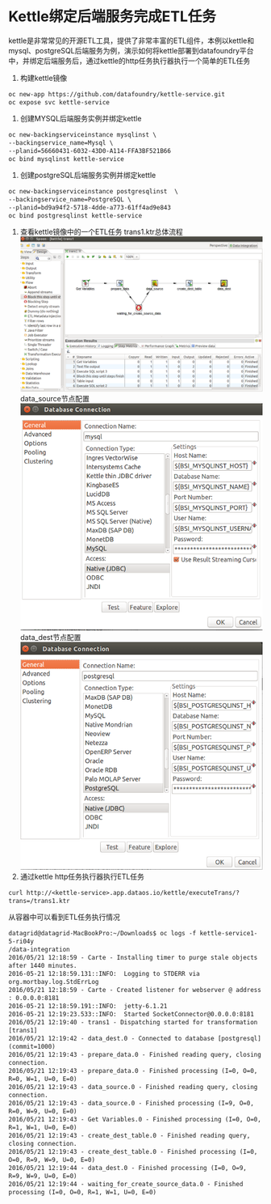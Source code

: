 # Kettle绑定后端服务完成ETL任务
kettle是非常常见的开源ETL工具，提供了非常丰富的ETL组件，本例以kettle和mysql、postgreSQL后端服务为例，演示如何将kettle部署到datafoundry平台中，并绑定后端服务后，通过kettle的http任务执行器执行一个简单的ETL任务
1.  构建kettle镜像
``` 
oc new-app https://github.com/datafoundry/kettle-service.git
oc expose svc kettle-service
``` 
1.  创建MYSQL后端服务实例并绑定kettle
``` 
oc new-backingserviceinstance mysqlinst \
--backingservice_name=Mysql \
--planid=56660431-6032-43D0-A114-FFA3BF521B66
oc bind mysqlinst kettle-service
``` 
1.  创建postgreSQL后端服务实例并绑定kettle
``` 
oc new-backingserviceinstance postgresqlinst  \
--backingservice_name=PostgreSQL \
--planid=bd9a94f2-5718-4dde-a773-61ff4ad9e843
oc bind postgresqlinst kettle-service
```   
1.  查看kettle镜像中的一个ETL任务
trans1.ktr总体流程
![总体流程](img/flow.png)
data_source节点配置
![](img/mysql.png)
data_dest节点配置
![](img/postgreSQL.png)
1.  通过kettle http任务执行器执行ETL任务
``` 
curl http://<kettle-service>.app.dataos.io/kettle/executeTrans/?trans=/trans1.ktr
``` 
从容器中可以看到ETL任务执行情况
```
datagrid@datagrid-MacBookPro:~/Downloads$ oc logs -f kettle-service1-5-ri04y
/data-integration
2016/05/21 12:18:59 - Carte - Installing timer to purge stale objects after 1440 minutes.
2016-05-21 12:18:59.131::INFO:  Logging to STDERR via org.mortbay.log.StdErrLog
2016/05/21 12:18:59 - Carte - Created listener for webserver @ address : 0.0.0.0:8181
2016-05-21 12:18:59.191::INFO:  jetty-6.1.21
2016-05-21 12:19:23.533::INFO:  Started SocketConnector@0.0.0.0:8181
2016/05/21 12:19:40 - trans1 - Dispatching started for transformation [trans1]
2016/05/21 12:19:42 - data_dest.0 - Connected to database [postgresql] (commit=1000)
2016/05/21 12:19:43 - prepare_data.0 - Finished reading query, closing connection.
2016/05/21 12:19:43 - prepare_data.0 - Finished processing (I=0, O=0, R=0, W=1, U=0, E=0)
2016/05/21 12:19:43 - data_source.0 - Finished reading query, closing connection.
2016/05/21 12:19:43 - data_source.0 - Finished processing (I=9, O=0, R=0, W=9, U=0, E=0)
2016/05/21 12:19:43 - Get Variables.0 - Finished processing (I=0, O=0, R=1, W=1, U=0, E=0)
2016/05/21 12:19:43 - create_dest_table.0 - Finished reading query, closing connection.
2016/05/21 12:19:43 - create_dest_table.0 - Finished processing (I=0, O=0, R=9, W=9, U=0, E=0)
2016/05/21 12:19:44 - data_dest.0 - Finished processing (I=0, O=9, R=9, W=9, U=0, E=0)
2016/05/21 12:19:44 - waiting_for_create_source_data.0 - Finished processing (I=0, O=0, R=1, W=1, U=0, E=0)
```
